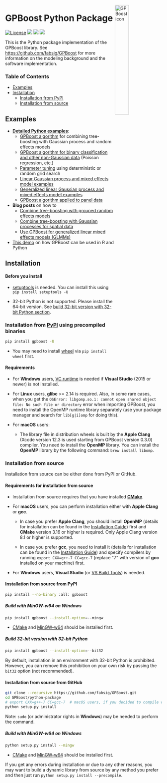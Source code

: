 <img src="https://github.com/fabsig/GPBoost/blob/master/gpboost_logo.png?raw=true"
     alt="GPBoost icon"
     align = "right"
     width="30%" />

# GPBoost Python Package

[![License](https://img.shields.io/badge/Licence-Apache%202.0-green.svg)](https://github.com/fabsig/GPBoost/blob/master/LICENSE)
[<img src="https://img.shields.io/pypi/pyversions/gpboost.svg?logo=python&logoColor=white">](https://pypi.org/project/gpboost)
[<img src="https://img.shields.io/pypi/v/gpboost.svg?logo=pypi&logoColor=white">](https://pypi.org/project/gpboost)
[<img src="https://pepy.tech/badge/gpboost">](https://pepy.tech/project/gpboost)

This is the Python package implementation of the GPBoost library. See https://github.com/fabsig/GPBoost for more information on the modeling background and the software implementation.

### Table of Contents
* [Examples](#examples)
* [Installation](#installation)
  * [Installation from PyPI](#installation-from-pypi-using-precompiled-binaries)
  * [Installation from source](#installation-from-source)


## Examples

* [**Detailed Python examples**](https://github.com/fabsig/GPBoost/tree/master/examples/python-guide):
  * [GPBoost algorithm](https://github.com/fabsig/GPBoost/tree/master/examples/python-guide/GPBoost_algorithm.py) for combining tree-boosting with Gaussian process and random effects models
  * [GPBoost algorithm for binary classification and other non-Gaussian data](https://github.com/fabsig/GPBoost/tree/master/examples/python-guide/classification_non_Gaussian_data.py) (Poisson regression, etc.)
  * [Parameter tuning](https://github.com/fabsig/GPBoost/tree/master/examples/python-guide/parameter_tuning.py) using deterministic or random grid search
  * [Linear Gaussian process and mixed effects model examples](https://github.com/fabsig/GPBoost/tree/master/examples/python-guide/linear_Gaussian_process_mixed_effects_models.py)
  * [Generalized linear Gaussian process and mixed effects model examples](https://github.com/fabsig/GPBoost/tree/master/examples/python-guide/generalized_linear_Gaussian_process_mixed_effects_models.py)
  * [GPBoost algorithm applied to panel data](https://github.com/fabsig/GPBoost/tree/master/examples/python-guide/panel_data_example.py)
* **Blog posts** on how to 
   * [Combine tree-boosting with grouped random effects models](https://towardsdatascience.com/tree-boosted-mixed-effects-models-4df610b624cb) 
   * [Combine tree-boosting with Gaussian processes for spatial data](https://towardsdatascience.com/tree-boosting-for-spatial-data-789145d6d97d)
   * [Use GPBoost for generalized linear mixed effects models (GLMMs)](https://towardsdatascience.com/generalized-linear-mixed-effects-models-in-r-and-python-with-gpboost-89297622820c) 
* [This demo](https://htmlpreview.github.io/?https://github.com/fabsig/GPBoost/blob/master/examples/GPBoost_demo.html) on how GPBoost can be used in R and Python


## Installation

#### Before you install

* [setuptools](https://pypi.org/project/setuptools) is needed. You can install this using ``pip install setuptools -U``

* 32-bit Python is not supported. Please install the 64-bit version. See [build 32-bit version with 32-bit Python section](#build-32-bit-version-with-32-bit-python).

### Installation from [PyPI](https://pypi.org/project/gpboost) using precompiled binaries

```sh
pip install gpboost -U
```

* You may need to install [wheel](https://pythonwheels.com) via ``pip install wheel`` first.

#### Requirements

* For **Windows** users, [VC runtime](https://support.microsoft.com/en-us/help/2977003/the-latest-supported-visual-c-downloads) is needed if **Visual Studio** (2015 or newer) is not installed.

* For **Linux** users, **glibc** >= 2.14 is required. Also, in some rare cases, when you get the ``OSError: libgomp.so.1: cannot open shared object file: No such file or directory`` error when importing GPBoost, you need to install the OpenMP runtime library separately (use your package manager and search for ``lib[g|i]omp`` for doing this).

* For **macOS** users:

  * The library file in distribution wheels is built by the **Apple Clang** (Xcode version 12.3 is used starting from GPBoost version 0.3.0) compiler. You need to install the **OpenMP** library. You can install the **OpenMP** library by the following command: ``brew install libomp``.

### Installation from source

Installation from source can be either done from PyPI or GitHub.

#### Requirements for installation from source

* Installation from source requires that you have installed [**CMake**](https://cmake.org/).

* For **macOS** users, you can perform installation either with **Apple Clang** or **gcc**.

  * In case you prefer **Apple Clang**, you should install **OpenMP** (details for installation can be found in the [Installation Guide](https://github.com/microsoft/LightGBM/blob/master/docs/Installation-Guide.rst#apple-clang)) first and **CMake** version 3.16 or higher is required. Only Apple Clang version 8.1 or higher is supported.

  * In case you prefer **gcc**, you need to install it (details for installation can be found in the [Installation Guide](https://github.com/microsoft/LightGBM/blob/master/docs/Installation-Guide.rst#gcc)) and specify compilers by running ``export CXX=g++-7 CC=gcc-7`` (replace "7" with version of **gcc** installed on your machine) first.

* For **Windows** users, **Visual Studio** (or [VS Build Tools](https://visualstudio.microsoft.com/downloads/)) is needed. 


#### Installation from source from PyPI

```sh
pip install --no-binary :all: gpboost
```

##### Build with MinGW-w64 on Windows

```sh
pip install gpboost --install-option=--mingw
```

* [CMake](https://cmake.org/) and [MinGW-w64](https://mingw-w64.org/) should be installed first.


##### Build 32-bit version with 32-bit Python

```sh
pip install gpboost --install-option=--bit32
```

By default, installation in an environment with 32-bit Python is prohibited. However, you can remove this prohibition on your own risk by passing the ``bit32`` option (not recommended).


#### Installation from source from GitHub

```sh
git clone --recursive https://github.com/fabsig/GPBoost.git
cd GPBoost/python-package
# export CXX=g++-7 CC=gcc-7  # macOS users, if you decided to compile with gcc, don't forget to specify compilers (replace "7" with version of gcc installed on your machine)
python setup.py install
```

Note: ``sudo`` (or administrator rights in **Windows**) may be needed to perform the command.

##### Build with MinGW-w64 on Windows

```sh
python setup.py install --mingw
```
* [CMake](https://cmake.org/) and [MinGW-w64](https://mingw-w64.org/) should be installed first.

If you get any errors during installation or due to any other reasons, you may want to build a dynamic library from source by any method you prefer and then just run ``python setup.py install --precompile``.
